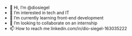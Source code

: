 - 👋 Hi, I’m @diosiegel
- 👀 I’m interested in tech and IT
- 🌱 I’m currently learning front-end development
- 💞️ I’m looking to collaborate on an internship
- 📫 How to reach me linkedin.com/in/dio-siegel-163035222

<!---
diosiegel/diosiegel is a ✨ special ✨ repository because its `README.md` (this file) appears on your GitHub profile.
You can click the Preview link to take a look at your changes.
--->
